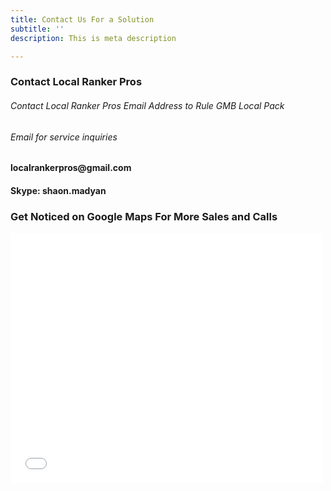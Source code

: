```yaml
---
title: Contact Us For a Solution
subtitle: ''
description: This is meta description

---
```

<div class="col-md-6 mb-4">
<div class="p-5 shadow rounded-lg">
<h3 class="mb-4 check-mark">Contact Local Ranker Pros</h3>
<h6>Contact Local Ranker Pros
Email Address to Rule GMB Local Pack</h6>

<h6>Email for service inquiries

</h6>
<h4>localrankerpros@gmail.com</h4>
<h4>Skype: shaon.madyan</h4>
</div>
</div>

<div class="col-md-6 mb-4">
<div class="p-5 shadow rounded-lg">
<h3 class="mb-4 check-mark">Get Noticed on Google Maps For More Sales and Calls</h3>
<p><iframe src="[https://www.google.com/maps/embed?pb=](https://www.google.com/maps/embed?pb=!1m12!1m8!1m3!1d53266.2702163244!2d-94.0938741!3d33.4456097!3m2!1i1024!2i768!4f13.1!2m1!1slocal%20ranking%20company%20texas!5e0!3m2!1sen!2sbd!4v1634384705378!5m2!1sen!2sbd "https://www.google.com/maps/embed?pb=")!1m12!1m8!1m3!1d53266.2702163244!2d-94.0938741!3d33.4456097!3m2!1i1024!2i768!4f13.1!2m1!1slocal%20ranking%20company%20texas!5e0!3m2!1sen!2sbd!4v1634384705378!5m2!1sen!2sbd" width="500" height="400" style="border:0;" allowfullscreen="" loading="lazy"></iframe></p> </div> </div>